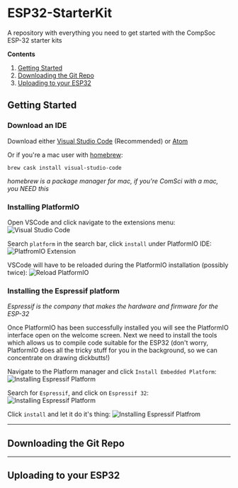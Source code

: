 # ESP32-StarterKit
A repository with everything you need to get started with the CompSoc ESP-32 starter kits

**Contents**
1) [Getting Started](#section1)
2) [Downloading the Git Repo](#Downloading-the-Git-Repo)
3) [Uploading to your ESP32](#Uploading-to-your-ESP32)

## <a id="section1">Getting Started</a>

### Download an IDE
Download either [Visual Studio Code](https://code.visualstudio.com) (Recommended) or [Atom](https://atom.io)

Or if you're a mac user with [homebrew](https://brew.sh):
```
brew cask install visual-studio-code
```
*homebrew is a package manager for mac, if you're ComSci with a mac, you NEED this*

### Installing PlatformIO
Open VSCode and click navigate to the extensions menu:
![Visual Studio Code](https://i.imgur.com/qYN61Ov.png "Visual Studio Code")

Search `platform` in the search bar, click `install` under PlatformIO IDE:
![PlatfromIO Extension](https://i.imgur.com/QdjrJ34.png "Visual Studio Code")

VSCode will have to be reloaded during the PlatformIO installation (possibly twice):
![Reload PlatformIO](https://i.imgur.com/k3HPd3j.png "Visual Studion Code")


### Installing the Espressif platform
*Espressif is the company that makes the hardware and firmware for the ESP-32*

Once PlatformIO has been successfully installed you will see the PlatformIO interface open on the welcome screen.
Next we need to install the tools which allows us to compile code suitable for the ESP32 (don't worry, PlatformIO does all the tricky stuff for you in the background, so we can concentrate on drawing dickbutts!)

Navigate to the Platform manager and click `Install Embedded Platform`:
![Installing Espressif Platform](https://i.imgur.com/T0fXphj.png "Visual Studio Code")

Search for `Espressif`, and click on `Espressif 32`:
![Installing Espressif Platform](https://i.imgur.com/nxiMjNE.png.png)

Click `install` and let it do it's thing:
![Installing Espressif Platfrom](https://i.imgur.com/SJjU9X3.png)

----

## Downloading the Git Repo

----


## Uploading to your ESP32
